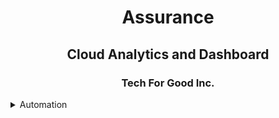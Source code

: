 <h1 align = "center"> Assurance </h1>
<h2 align = "center"> Cloud Analytics and Dashboard </h2>
<h3 align = "center"> Tech For Good Inc. </h3>


<details>
<summary>Automation</summary>
how to automate `update_data.py`
  ks: `var example = true`.  If you'v
  
```
if (isAwesome){
  return true
}
```

And if you'd like to use syntax highlighting, include the language:

```javascript
if (isAwesome){
  return true
}
```
